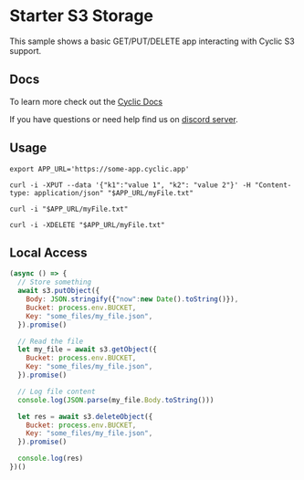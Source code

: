 # Starter S3 Storage

This sample shows a basic GET/PUT/DELETE app interacting with Cyclic S3 support.

## Docs

To learn more check out the [Cyclic Docs](https://docs.cyclic.sh/docs/concepts/storage)

If you have questions or need help find us on [discord server](https://discord.cyclic.sh/support).

## Usage

```shell
export APP_URL='https://some-app.cyclic.app'

curl -i -XPUT --data '{"k1":"value 1", "k2": "value 2"}' -H "Content-type: application/json" "$APP_URL/myFile.txt"

curl -i "$APP_URL/myFile.txt"

curl -i -XDELETE "$APP_URL/myFile.txt"
```

## Local Access

```js
(async () => {
  // Store something
  await s3.putObject({
    Body: JSON.stringify({"now":new Date().toString()}),
    Bucket: process.env.BUCKET,
    Key: "some_files/my_file.json",
  }).promise()

  // Read the file
  let my_file = await s3.getObject({
    Bucket: process.env.BUCKET,
    Key: "some_files/my_file.json",
  }).promise()

  // Log file content
  console.log(JSON.parse(my_file.Body.toString()))

  let res = await s3.deleteObject({
    Bucket: process.env.BUCKET,
    Key: "some_files/my_file.json",
  }).promise()

  console.log(res)
})()
```
